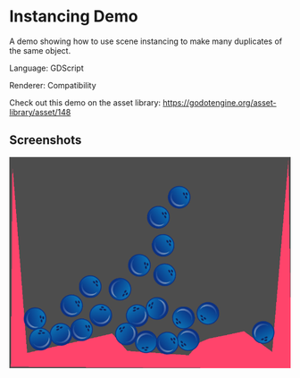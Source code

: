 # Instancing Demo

A demo showing how to use scene instancing to
make many duplicates of the same object.

Language: GDScript

Renderer: Compatibility

Check out this demo on the asset library: https://godotengine.org/asset-library/asset/148

## Screenshots

![Screenshot](screenshots/instancing.png)
